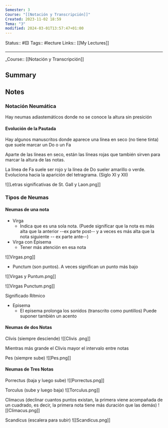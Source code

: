 ```yaml
---
Semester: 3
Course: "[[Notación y Transcripción]]"
Created: 2023-11-02 18:59
Tema: "3"
modified: 2024-03-01T13:57:47+01:00
---
```

Status:: #🟨
Tags:: #lecture
Links:: [[My Lectures]]
___

\_Course::  [[Notación y Transcripción]]

## Summary

## Notes

### Notación Neumática
Hay neumas adiastemáticos donde no se conoce la altura sin presición

#### Evolución de la Pautada

Hay algunos manuscritos donde aparece una línea en seco (no tiene tinta) que suele marcar un Do o un Fa

Aparte de las líneas en seco, están las líneas rojas que también sirven para marcar la altura de las notas. 

La línea de Fa suele ser rojo y la línea de Do sueler amarillo o verde. Evoluciona hacia la aparición del tetragrama. (Siglo XI y XII) 



![[Letras significativas de St. Gall y Laon.png]]

### Tipos de Neumas

#### Neumas de una nota

- Virga 
	- Indica que es una sola nota. (Puede significar que la nota es más alta que la anterior --ex parte post-- y a veces es más alta que la nota siguiente -- ex parte ante--)
- Virga con Episema
	- Tener más atención en esa nota

![[Virgas.png]]

- Punctum (son puntos). A veces significan un punto más bajo

![[Virgas y Puntum.png]]

![[Virgas Punctum.png]]


Significado Rítmico
- Episema
	- El episema prolonga los sonidos (transcrito como puntillos) Puede suponer también un acento

#### Neumas de dos Notas

Clivis (siempre desciende)
![[Clivis .png]]

Mientras más grande el Clivis mayor el intervalo entre notas

Pes (siempre sube)
![[Pes.png]]

#### Neumas de Tres Notas

Porrectus (baja y luego sube)
![[Porrectus.png]]

Torculus (sube y luego baja)
![[Torculus.png]]

Climacus (declinar cuantos puntos existan, la primera viene acompañada de un cuadrado, es decir, la primera nota tiene más duración que las demás)
![[Climacus.png]]

Scandicus (escalera para subir)
![[Scandicus.png]]




